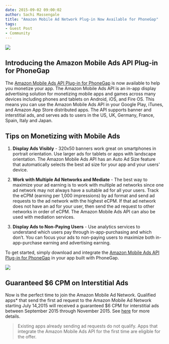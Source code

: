 ```yaml
---
date: 2015-09-02 09:00:02
author: Sachi Massengale
title: "Amazon Mobile Ad Network Plug-in Now Available for PhoneGap"
tags:
- Guest Post
- Community
---
```


![](/blog/uploads/2015-09/Amazon1.png)

## Introducing the Amazon Mobile Ads API Plug-in for PhoneGap

The [Amazon Mobile Ads API Plug-in for PhoneGap](https://developer.amazon.com/public/apis/earn/mobile-ads?sc_channel=Partner&sc_brand=Mobile_Ads&sc_segment=Devs&sc_publisher=PhoneGap&sc_WW&) is now available to help you monetize your app. The Amazon Mobile Ads API is an in-app display advertising solution for monetizing mobile apps and games across many devices including phones and tablets on Android, iOS, and Fire OS. This means you can use the Amazon Mobile Ads API in your Google Play, iTunes, and Amazon App Store distributed apps. The API supports banner and interstitial ads, and serves ads to users in the US, UK, Germany, France, Spain, Italy and Japan.

## Tips on Monetizing with Mobile Ads

1. **Display Ads Visibly** - 320x50 banners work great on smartphones in portrait orientation. Use larger ads for tablets or apps with landscape orientation. The Amazon Mobile Ads API has an Auto Ad Size feature that automatically selects the best ad size for your app and your users' device.

1. **Work with Multiple Ad Networks and Mediate** - The best way to maximize your ad earning is to work with multiple ad networks since one ad network may not always have a suitable ad for all your users. Track the eCPM (earning per 1,000 impressions) by ad format and send ad requests to the ad network with the highest eCPM. If that ad network does not have an ad for your user, then send the ad request to other networks in order of eCPM. The Amazon Mobile Ads API can also be used with mediation services.

1. **Display Ads to Non-Paying Users** - Use analytics services to understand which users pay through in-app-purchasing and which don’t. You can focus your ads to non-paying users to maximize both in-app-purchase earning and advertising earning.

To get started, simply download and integrate the [Amazon Mobile Ads API Plug-in for PhoneGap](https://developer.amazon.com/public/apis/earn/mobile-ads/plugins?sc_channel=Partner&sc_brand=Mobile_Ads&sc_segment=Devs&sc_publisher=PhoneGap&sc_WW&) in your app built with PhoneGap.

![](/blog/uploads/2015-09/Amazon2.jpeg)

## Guaranteed $6 CPM on Interstitial Ads

Now is the perfect time to join the Amazon Mobile Ad Network. Qualified apps* that send the first ad request to the Amazon Mobile Ad Network starting July 14,2015 will received a guaranteed $6 CPM for interstitial ads between September 2015 through November 2015. See [here](https://developer.amazon.com/public/apis/earn/mobile-ads/interstitialpromo?sc_channel=Partner&sc_brand=Mobile_Ads&sc_segment=Devs&sc_publisher=PhoneGap&sc_WW&) for more details.

> Existing apps already sending ad requests do not qualify. Apps that integrate the Amazon Mobile Ads API for the first time are eligible for the offer.
